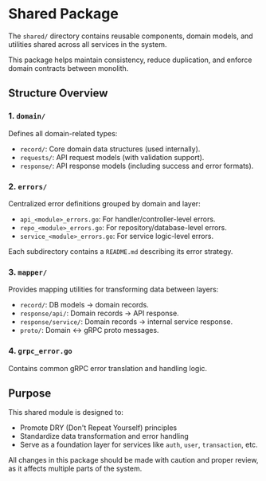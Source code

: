 # Shared Package

The `shared/` directory contains reusable components, domain models, and utilities shared across all services in the system.

This package helps maintain consistency, reduce duplication, and enforce domain contracts between monolith.

## Structure Overview

### 1. `domain/`
Defines all domain-related types:
- `record/`: Core domain data structures (used internally).
- `requests/`: API request models (with validation support).
- `response/`: API response models (including success and error formats).

### 2. `errors/`
Centralized error definitions grouped by domain and layer:
- `api_<module>_errors.go`: For handler/controller-level errors.
- `repo_<module>_errors.go`: For repository/database-level errors.
- `service_<module>_errors.go`: For service logic-level errors.

Each subdirectory contains a `README.md` describing its error strategy.

### 3. `mapper/`
Provides mapping utilities for transforming data between layers:
- `record/`: DB models → domain records.
- `response/api/`: Domain records → API response.
- `response/service/`: Domain records → internal service response.
- `proto/`: Domain ↔ gRPC proto messages.

### 4. `grpc_error.go`
Contains common gRPC error translation and handling logic.

## Purpose

This shared module is designed to:
- Promote DRY (Don't Repeat Yourself) principles
- Standardize data transformation and error handling
- Serve as a foundation layer for services like `auth`, `user`, `transaction`, etc.

All changes in this package should be made with caution and proper review, as it affects multiple parts of the system.
